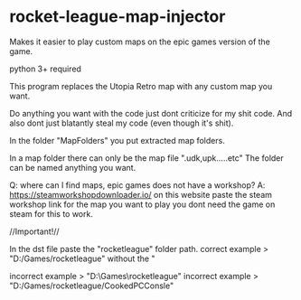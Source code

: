 # rocket-league-map-injector
Makes it easier to play custom maps on the epic games version of the game. 

python 3+ required

This program replaces the Utopia Retro map with any custom map you want.

Do anything you want with the code just dont criticize for my shit code. And also dont just blatantly steal my code (even though it's shit).

In the folder "MapFolders" you put extracted map folders.

In a map folder there can only be the map file ".udk,upk.....etc"
The folder can be named anything you want.

Q: where can I find maps, epic games does not have a workshop?
A: https://steamworkshopdownloader.io/ on this website paste the steam workshop link for the map you want to play you dont need the game on steam for this to work.

\/\/Important!\/\/

In the dst file paste the "rocketleague" folder
path.
correct example > "D:/Games/rocketleague" without the "

incorrect example > "D:\Games\rocketleague"
incorrect example > "D:/Games/rocketleague/CookedPCConsle"
